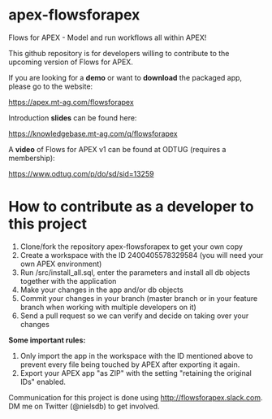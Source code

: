 # apex-flowsforapex
Flows for APEX - Model and run workflows all within APEX!

This github repository is for developers willing to contribute to the upcoming version of Flows for APEX.

If you are looking for a <b>demo</b> or want to <b>download</b> the packaged app, please go to the website: 

https://apex.mt-ag.com/flowsforapex

Introduction <b>slides</b> can be found here:

https://knowledgebase.mt-ag.com/q/flowsforapex

A <b>video</b> of Flows for APEX v1 can be found at ODTUG (requires a membership):

https://www.odtug.com/p/do/sd/sid=13259

# How to contribute as a developer to this project
1. Clone/fork the repository apex-flowsforapex to get your own copy
2. Create a workspace with the ID 2400405578329584 (you will need your own APEX environment)
3. Run /src/install_all.sql, enter the parameters and install all db objects together with the application
4. Make your changes in the app and/or db objects
5. Commit your changes in your branch (master branch or in your feature branch when working with multiple developers on it)
6. Send a pull request so we can verify and decide on taking over your changes

<b>Some important rules:</b>
1. Only import the app in the workspace with the ID mentioned above to prevent every file being touched by APEX after exporting it again.
2. Export your APEX app "as ZIP" with the setting "retaining the original IDs" enabled.

Communication for this project is done using http://flowsforapex.slack.com. DM me on Twitter (@nielsdb) to get involved.
